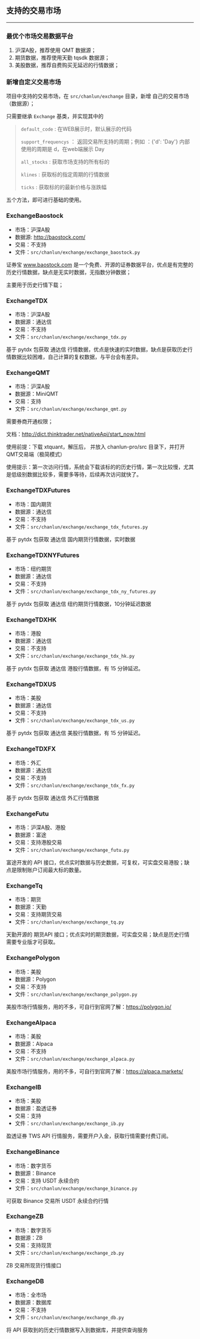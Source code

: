 ## 支持的交易市场

---

### 最优个市场交易数据平台

1. 沪深A股，推荐使用 QMT 数据源；
2. 期货数据，推荐使用天勤 tqsdk 数据源；
3. 美股数据，推荐自费购买无延迟的行情数据；


### 新增自定义交易市场

项目中支持的交易市场，在 `src/chanlun/exchange` 目录，新增 自己的交易市场（数据源）；

只需要继承 `Exchange` 基类，并实现其中的

> `default_code` : 在WEB展示时，默认展示的代码
>
> `support_frequencys` ： 返回交易所支持的周期；例如 ：{'d': 'Day'} 内部使用的周期是 d，在web端展示 Day
>
> `all_stocks` : 获取市场支持的所有标的
>
> `klines` : 获取标的指定周期的行情数据
>
> `ticks` : 获取标的的最新价格与涨跌幅

五个方法，即可进行基础的使用。

### ExchangeBaostock

* 市场：沪深A股
* 数据源: http://baostock.com/
* 交易：不支持
* 文件：`src/chanlun/exchange/exchange_baostock.py`

证券宝 www.baostock.com 是一个免费、开源的证券数据平台，优点是有完整的历史行情数据，缺点是无实时数据，无指数分钟数据；

主要用于历史行情下载；

### ExchangeTDX

* 市场：沪深A股
* 数据源：通达信
* 交易：不支持
* 文件：`src/chanlun/exchange/exchange_tdx.py`

基于 pytdx 包获取 通达信 行情数据，优点是快速的实时数据，缺点是获取历史行情数据比较困难，自己计算的复权数据，与平台会有差异。

### ExchangeQMT

* 市场：沪深A股
* 数据源：MiniQMT
* 交易：支持
* 文件：`src/chanlun/exchange/exchange_qmt.py`

需要券商开通权限；

文档：http://dict.thinktrader.net/nativeApi/start_now.html

使用前提：下载 xtquant，解压后， 并放入 chanlun-pro/src 目录下，并打开 QMT交易端（极简模式）

使用提示：第一次访问行情，系统会下载该标的的历史行情，第一次比较慢，尤其是低级别数据比较多，需要多等待，后续再次访问就快了。


### ExchangeTDXFutures

* 市场：国内期货
* 数据源：通达信
* 交易：不支持
* 文件：`src/chanlun/exchange/exchange_tdx_futures.py`

基于 pytdx 包获取 通达信 国内期货行情数据，实时数据


### ExchangeTDXNYFutures

* 市场：纽约期货
* 数据源：通达信
* 交易：不支持
* 文件：`src/chanlun/exchange/exchange_tdx_ny_futures.py`

基于 pytdx 包获取 通达信 纽约期货行情数据，10分钟延迟数据


### ExchangeTDXHK

* 市场：港股
* 数据源：通达信
* 交易：不支持
* 文件：`src/chanlun/exchange/exchange_tdx_hk.py`

基于 pytdx 包获取 通达信 港股行情数据，有 15 分钟延迟。

### ExchangeTDXUS

* 市场：美股
* 数据源：通达信
* 交易：不支持
* 文件：`src/chanlun/exchange/exchange_tdx_us.py`

基于 pytdx 包获取 通达信 美股行情数据，有 15 分钟延迟。

### ExchangeTDXFX

* 市场：外汇
* 数据源：通达信
* 交易：不支持
* 文件：`src/chanlun/exchange/exchange_tdx_fx.py`

基于 pytdx 包获取 通达信 外汇行情数据


### ExchangeFutu

* 市场：沪深A股、港股
* 数据源：富途
* 交易：支持港股交易
* 文件：`src/chanlun/exchange/exchange_futu.py`

富途开发的 API 接口，优点实时数据与历史数据，可复权，可实盘交易港股；缺点是限制账户订阅最大标的数量。

### ExchangeTq

* 市场：期货
* 数据源：天勤
* 交易：支持期货交易
* 文件：`src/chanlun/exchange/exchange_tq.py`

天勤开源的 期货API 接口；优点实时的期货数据，可实盘交易；缺点是历史行情需要专业版才可获取。

### ExchangePolygon

* 市场：美股
* 数据源：Polygon
* 交易：不支持
* 文件：`src/chanlun/exchange/exchange_polygon.py`

美股市场行情服务，用的不多，可自行到官网了解：https://polygon.io/

### ExchangeAlpaca

* 市场：美股
* 数据源：Alpaca
* 交易：不支持
* 文件：`src/chanlun/exchange/exchange_alpaca.py`

美股市场行情服务，用的不多，可自行到官网了解：https://alpaca.markets/

### ExchangeIB

* 市场：美股
* 数据源：盈透证券
* 交易：支持
* 文件：`src/chanlun/exchange/exchange_ib.py`

盈透证券 TWS API 行情服务，需要开户入金，获取行情需要付费订阅。

### ExchangeBinance

* 市场：数字货币
* 数据源：Binance
* 交易：支持 USDT 永续合约
* 文件：`src/chanlun/exchange/exchange_binance.py`

可获取 Binance 交易所 USDT 永续合约行情

### ExchangeZB

* 市场：数字货币
* 数据源：ZB
* 交易：支持现货
* 文件：`src/chanlun/exchange/exchange_zb.py`

ZB 交易所现货行情接口

### ExchangeDB

* 市场：全市场
* 数据源：数据库
* 交易：不支持
* 文件：`src/chanlun/exchange/exchange_db.py`

将 API 获取到的历史行情数据写入到数据库，并提供查询服务